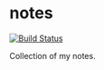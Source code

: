 # notes

[![Build Status][travis-image]][travis-link]

Collection of my notes.

[travis-image]: https://img.shields.io/travis/shinobumw/notes/master.png
[travis-link]: https://travis-ci.org/shinobumw/notes